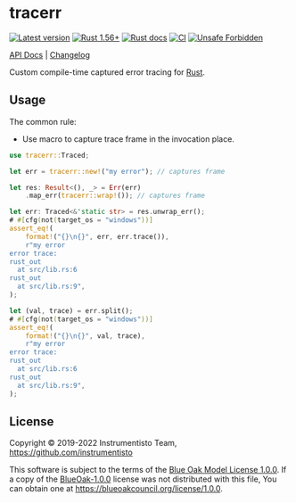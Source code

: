 tracerr
=======

[![Latest version](https://img.shields.io/crates/v/tracerr "Latest version")](https://crates.io/crates/tracerr)
[![Rust 1.56+](https://img.shields.io/badge/rustc-1.56+-lightgray.svg "Rust 1.56+")](https://blog.rust-lang.org/2021/10/21/Rust-1.56.0.html)
[![Rust docs](https://docs.rs/tracerr/badge.svg "Rust docs")](https://docs.rs/tracerr)
[![CI](https://github.com/instrumentisto/tracerr-rs/workflows/CI/badge.svg?branch=master "CI")](https://github.com/instrumentisto/tracerr-rs/actions?query=workflow%3ACI+branch%3Amaster)
[![Unsafe Forbidden](https://img.shields.io/badge/unsafe-forbidden-success.svg)](https://github.com/rust-secure-code/safety-dance)

[API Docs](https://docs.rs/tracerr) |
[Changelog](https://github.com/instrumentisto/tracerr-rs/blob/master/CHANGELOG.md)

Custom compile-time captured error tracing for [Rust].




## Usage

The common rule:
- Use macro to capture trace frame in the invocation place.

```rust
use tracerr::Traced;

let err = tracerr::new!("my error"); // captures frame

let res: Result<(), _> = Err(err)
    .map_err(tracerr::wrap!()); // captures frame

let err: Traced<&'static str> = res.unwrap_err();
# #[cfg(not(target_os = "windows"))]
assert_eq!(
    format!("{}\n{}", err, err.trace()),
    r"my error
error trace:
rust_out
  at src/lib.rs:6
rust_out
  at src/lib.rs:9",
);

let (val, trace) = err.split();
# #[cfg(not(target_os = "windows"))]
assert_eq!(
    format!("{}\n{}", val, trace),
    r"my error
error trace:
rust_out
  at src/lib.rs:6
rust_out
  at src/lib.rs:9",
);
```




## License

Copyright © 2019-2022 Instrumentisto Team, <https://github.com/instrumentisto>

This software is subject to the terms of the [Blue Oak Model License 1.0.0](https://github.com/instrumentisto/tracerr-rs/blob/master/LICENSE.md). If a copy of the [BlueOak-1.0.0](https://spdx.org/licenses/BlueOak-1.0.0.html) license was not distributed with this file, You can obtain one at <https://blueoakcouncil.org/license/1.0.0>.




[Rust]: https://rust-lang.org

